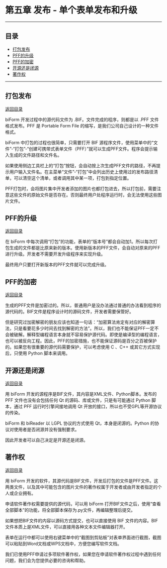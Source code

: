 # 第五章 发布 - 单个表单发布和升级

---

<h2 id="category">目录</h2>

- [打包发布](#打包发布)
- [PFF的升级](#PFF的升级)
- [PFF的加密](#PFF的加密)
- [开源还是闭源](#开源还是闭源)
- [著作权](#著作权)

---

## 打包发布

[返回目录](#category)

biForm 开发过程中的源代码文件为 .BIF。文件完成的程序，则都是以 .PFF 文件格式发布。PFF 是 Portable Form File 的缩写，是我们公司自己设计的一种文件格式。

biForm 中打包的过程也很简单，只需要打开 BIF 源程序文件，使用菜单中的“文件”-“打包”-“创建可携带式表单文件（PFF）”就可以生成PFF文件。程序会提示输入生成的文件路径和文件名。

如果使用侧边工具栏上的“打包”按钮，会自动按上次生成PFF文件的路径，不再提示用户输入文件名。在主菜单“文件”-“打包”中会列出历史上使用过的发布路径清单，可以清空这个清单，或者调用其中某一项，打包到指定位置。

PFF打包时，会将图片集中开发者添加的图片也都打包进去，所以打包前，需要注意这些文件的原始文件是否存在。否则最终用户处程序运行时，会无法使用这些图片文件。

## PFF的升级

[返回目录](#category)

在 biForm 中每次调用“打包”的功能，表单的“版本号”都会自动加1。所以每次打包生成的文件都是比原来新的版本。使用新版本的PFF文件，会自动对原来的PFF进行升级。开发者不需要开发升级程序来实现升级。

最终用户只要打开新版本的PFF文件就可以完成升级。

## PFF的加密

[返回目录](#category)

生成的PFF文件是加密过的。所以，普通用户是没办法通过普通的办法看到程序的源代码的。BIF文件是程序设计时的源码文件，开发者需要保管好。

但是研究过加密解密的朋友应该也知道一句话：“加密算法肯定有对应的解密算法，只是看要花多少时间去找到解密的方法”。所以，我们也不能保证PFF一定不会被破解。解释型编程语言本身就不容易保护源代码。即使是编译型的编程语言，也可以被反向工程。因此，PFF的加密措施，也不能保证源码是百分之百被保护的。如果您有很重要的源代码需要保护，可以考虑使用 C 、C++ 或其它方式实现后，只使用 Python 脚本来调用。

## 开源还是闭源

[返回目录](#category)

用 biForm 开发的源程序是BIF文件，其内容是XML文件、Python脚本。发布的 PFF 文件也没有会包括任何 Qt 的源码、库或文件，只是有可能通过 Python 脚本，通过 PFF 运行时引擎间接地调用 Qt 开放的接口，所以也不受GPL等开源协议的传染。

biForm 和 biReader 以 LGPL 协议的方式使用 Qt，本身是闭源的。Python 的协议对使用者是否闭源并没有强制要求。

因此开发者可以自己决定是开源还是闭源。

## 著作权

[返回目录](#category)

用 biForm 开发的软件，其源代码是BIF文件，开发后打包的文件是PFF文件。这两类文件，以及其中可能包含的图片文件的著作权属于开发者或由开发者指定的个人或企业拥有。

申请软件著作权需要提供的源代码，可以用 biForm 打开BIF文件之后，使用“查看全部脚本”的功能，将全部脚本保存为.py文件，再编辑整理后提交。

如果想把BIF文件的内容以源码方式提交，也可以直接使用 BIF 文件的内容。BIF文件本质上是XML文件，可以直接用各种文本文件编辑器打开。

表单在运行中都可以使用右键菜单中的“截图到剪贴板”对表单界面进行截图，截图可以粘贴到Word文档或WPS文档中，方便您编写软件文档。

我们已使用PFF申请过多项软件著作权，如果您在申请软件著作权过程中遇到任何问题，我们会为您提供必要的咨询和帮助。
